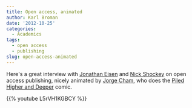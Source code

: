 ```yaml
---
title: Open access, animated
author: Karl Broman
date: '2012-10-25'
categories:
  - Academics
tags:
  - open access
  - publishing
slug: open-access-animated
---
```


Here's a great interview with [Jonathan Eisen](http://phylogenomics.blogspot.com) and [Nick Shockey](http://www.arl.org/sparc/about/staff/shockey.shtml) on open access publishing, nicely animated by [Jorge Cham](http://www.phdcomics.com/about.htm), who does the [Piled Higher and Deeper](http://www.phdcomics.com/comics.php) comic.

{{% youtube L5rVH1KGBCY %}}
